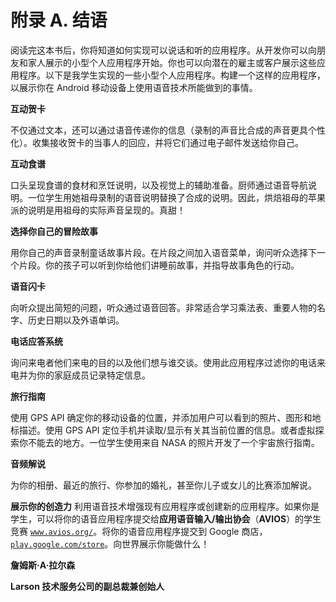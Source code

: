 # 附录 A. 结语

阅读完这本书后，你将知道如何实现可以说话和听的应用程序。从开发你可以向朋友和家人展示的小型个人应用程序开始。你也可以向潜在的雇主或客户展示这些应用程序。以下是我学生实现的一些小型个人应用程序。构建一个这样的应用程序，以展示你在 Android 移动设备上使用语音技术所能做到的事情。

**互动贺卡**

不仅通过文本，还可以通过语音传递你的信息（录制的声音比合成的声音更具个性化）。收集接收贺卡的当事人的回应，并将它们通过电子邮件发送给你自己。

**互动食谱**

口头呈现食谱的食材和烹饪说明，以及视觉上的辅助准备。厨师通过语音导航说明。一位学生用她祖母录制的语音说明替换了合成的说明。因此，烘焙祖母的苹果派的说明是用祖母的实际声音呈现的。真甜！

**选择你自己的冒险故事**

用你自己的声音录制童话故事片段。在片段之间加入语音菜单，询问听众选择下一个片段。你的孩子可以听到你给他们讲睡前故事，并指导故事角色的行动。

**语音闪卡**

向听众提出简短的问题，听众通过语音回答。非常适合学习乘法表、重要人物的名字、历史日期以及外语单词。

**电话应答系统**

询问来电者他们来电的目的以及他们想与谁交谈。使用此应用程序过滤你的电话来电并为你的家庭成员记录特定信息。

**旅行指南**

使用 GPS API 确定你的移动设备的位置，并添加用户可以看到的照片、图形和地标描述。使用 GPS API 定位手机并读取/显示有关其当前位置的信息。或者虚拟探索你不能去的地方。一位学生使用来自 NASA 的照片开发了一个宇宙旅行指南。

**音频解说**

为你的相册、最近的旅行、你参加的婚礼，甚至你儿子或女儿的比赛添加解说。

**展示你的创造力** 利用语音技术增强现有应用程序或创建新的应用程序。如果你是学生，可以将你的语音应用程序提交给**应用语音输入/输出协会**（**AVIOS**）的学生竞赛 [`www.avios.org/`](http://www.avios.org/)。将你的语音应用程序提交到 Google 商店，[`play.google.com/store`](https://play.google.com/store)。向世界展示你能做什么！

**詹姆斯·A·拉尔森**

**Larson 技术服务公司的副总裁兼创始人**
